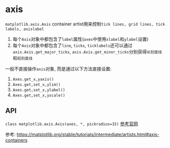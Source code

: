 # axis

`matplotlib.axis.Axis` container artist用来控制`tick lines, grid lines, tick labels, axislabel`

1. 每个`Axis`对象中都包含了`label`属性(`axes`中使用`xlabel`和`ylabel`设置)
2. 每个`Axis`对象中都包含了`line`, `ticks`, `ticklabels`还可以通过`axis.Axis.get_major_ticks`, `axis.Axis.get_minor_ticks`分别获得`长刻度线`和`短刻度线`

一般不直接操作`axis`对象, 而是通过以下方法直接设置:
1. `Axes.get_x,yaxis()`
2. `Axes.get,set_x,ylim()`
3. `Axes.get,set_x,ylabel()`
4. `Axes.get,set_x,yscale()`






## API
`class matplotlib.axis.Axis(axes, *, pickradius=15)`
[参考官网](https://matplotlib.org/stable/api/axis_api.html#matplotlib.axis.Tick)










参考:
https://matplotlib.org/stable/tutorials/intermediate/artists.html#axis-containers